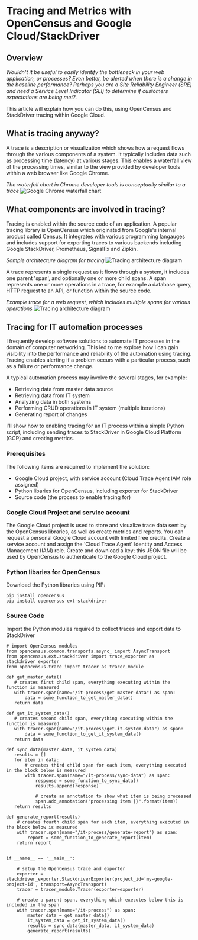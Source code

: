 # Tracing and Metrics with OpenCensus and Google Cloud/StackDriver

## Overview
*Wouldn't it be useful to easily identify the bottleneck in your web application, or processes?  Even better, be alerted when there is a change in the baseline performance?  Perhaps you are a Site Reliability Engineer (SRE) and need a Service Level Indicator (SLI) to determine if customers expectations are being met?.* 

This article will explain how you can do this, using OpenCensus and StackDriver tracing within Google Cloud.

## What is tracing anyway?

A trace is a description or visualization which shows how a request flows through the various components of a system.  It typically includes data such as processing time (latency) at various stages.  This enables a waterfall view of the processing times, similar to the view provided by developer tools within a web browser like Google Chrome.

_The waterfall chart in Chrome developer tools is conceptually similar to a trace_
![Google Chrome waterfall chart](https://github.com/pmoorey/articles/blob/master/img/tracing/chrome-waterfall.png)

## What components are involved in tracing?

Tracing is enabled within the source code of an application.  A popular tracing library is OpenCensus which originated from Google's internal product called Census.  It integrates with various programming langauges and includes support for exporting traces to various backends including Google StackDriver, Prometheus, SignalFx and Zipkin. 

_Sample architecture diagram for tracing_ 
![Tracing architecture diagram](https://github.com/pmoorey/articles/blob/master/img/tracing/trace-architecture.png)

A trace represents a single request as it flows through a system, it includes one parent 'span', and optionally one or more child spans.  A span represents one or more operations in a trace, for example a database query, HTTP request to an API, or function within the source code.

_Example trace for a web request, which includes multiple spans for various operations_ 
![Tracing architecture diagram](https://github.com/pmoorey/articles/blob/master/img/tracing/trace-example.png)

## Tracing for IT automation processes

I frequently develop software solutions to automate IT processes in the domain of computer networking.  This led to me explore how I can gain visibility into the performance and reliability of the automation using tracing.  Tracing enables alerting if a problem occurs with a particular process, such as a failure or performance change.

A typical automation process may involve the several stages, for example:
- Retrieving data from master data source
- Retrieving data from IT system
- Analyzing data in both systems
- Performing CRUD operations in IT system (multiple iterations)
- Generating report of changes

I'll show how to enabling tracing for an IT process within a simple Python script, including sending traces to StackDriver in Google Cloud Platform (GCP) and creating metrics.

### Prerequisites
The following items are required to implement the solution:
- Google Cloud project, with service account (Cloud Trace Agent IAM role assigned)
- Python libaries for OpenCensus, including exporter for StackDriver
- Source code (the process to enable tracing for)

### Google Cloud Project and service account
The Google Cloud project is used to store and visualize trace data sent by the OpenCensus libraries, as well as create metrics and reports. You can request a personal Google Cloud account with limited free credits.  Create a service account and assign the 'Cloud Trace Agent' Identity and Access Management (IAM) role.  Create and download a key; this JSON file will be used by OpenCensus to authenticate to the Google Cloud project.

### Python libaries for OpenCensus

Download the Python libraries using PIP:
```
pip install opencensus
pip install opencensus-ext-stackdriver
```

### Source Code

Import the Python modules required to collect traces and export data to StackDriver

```
# import OpenCensus modules
from opencensus.common.transports.async_ import AsyncTransport
from opencensus.ext.stackdriver import trace_exporter as stackdriver_exporter
from opencensus.trace import tracer as tracer_module

def get_master_data()
   # creates first child span, everything executing within the function is measured
   with tracer.span(name="/it-process/get-master-data") as span:
       data = some_function_to_get_master_data()
   return data

def get_it_system_data()
   # creates second child span, everything executing within the function is measured
   with tracer.span(name="/it-process/get-it-system-data") as span:
       data = some_function_to_get_it_system_data()
   return data

def sync_data(master_data, it_system_data)
   results = []
   for item in data:
       # creates third child span for each item, everything executed in the block below is measured
       with tracer.span(name="/it-process/sync-data") as span:
           response = some_function_to_sync_data()
           results.append(response)
           
           # create an annotation to show what item is being processed
           span.add_annotation("processing item {}".format(item))
   return results

def generate_report(results)
    # creates fourth child span for each item, everything executed in the block below is measured
    with tracer.span(name="/it-process/generate-report") as span:
        report = some_function_to_generate_report(item)
    return report


if __name__ == '__main__':

    # setup the OpenCensus trace and exporter
    exporter = stackdriver_exporter.StackdriverExporter(project_id='my-google-project-id', transport=AsyncTransport)
    tracer = tracer_module.Tracer(exporter=exporter)
    
    # create a parent span, everything which executes below this is included in the span 
    with tracer.span(name="/it-process") as span:
        master_data = get_master_data()
        it_system_data = get_it_system_data()
        results = sync_data(master_data, it_system_data)
        generate_report(results)
```






